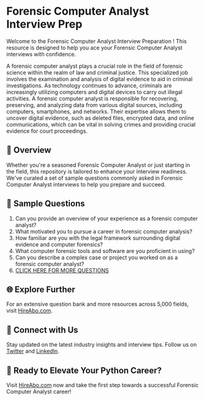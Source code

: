 # Forensic Computer Analyst Interview Prep

Welcome to the Forensic Computer Analyst Interview Preparation ! This resource is designed to help you ace your Forensic Computer Analyst interviews with confidence.

A forensic computer analyst plays a crucial role in the field of forensic science within the realm of law and criminal justice. This specialized job involves the examination and analysis of digital evidence to aid in criminal investigations. As technology continues to advance, criminals are increasingly utilizing computers and digital devices to carry out illegal activities. A forensic computer analyst is responsible for recovering, preserving, and analyzing data from various digital sources, including computers, smartphones, and networks. Their expertise allows them to uncover digital evidence, such as deleted files, encrypted data, and online communications, which can be vital in solving crimes and providing crucial evidence for court proceedings.

## 🚀 Overview

Whether you're a seasoned Forensic Computer Analyst or just starting in the field, this repository is tailored to enhance your interview readiness. We've curated a set of sample questions commonly asked in Forensic Computer Analyst interviews to help you prepare and succeed.

## 📝 Sample Questions

1. Can you provide an overview of your experience as a forensic computer analyst?
2. What motivated you to pursue a career in forensic computer analysis?
3. How familiar are you with the legal framework surrounding digital evidence and computer forensics?
4. What computer forensic tools and software are you proficient in using?
5. Can you describe a complex case or project you worked on as a forensic computer analyst?
6. [CLICK HERE FOR MORE QUESTIONS](https://hireabo.com/job/9_4_20/Forensic%20Computer%20Analyst)

## 🌐 Explore Further

For an extensive question bank and more resources across 5,000 fields, visit [HireAbo.com](https://www.hireabo.com).

## 📱 Connect with Us

Stay updated on the latest industry insights and interview tips. Follow us on [Twitter](https://twitter.com/hireabo) and [LinkedIn](https://www.linkedin.com/in/hire-abo-3609972a8/).

## 🚀 Ready to Elevate Your Python Career?

Visit [HireAbo.com](https://www.hireabo.com) now and take the first step towards a successful Forensic Computer Analyst career!
